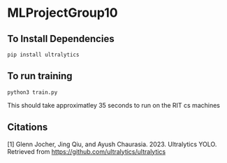 # MLProjectGroup10

## To Install Dependencies
```pip install ultralytics```

## To run training
```python3 train.py```

This should take approximatley 35 seconds to run on the RIT cs machines

## Citations

[1] Glenn Jocher, Jing Qiu, and Ayush Chaurasia. 2023. Ultralytics YOLO. Retrieved from https://github.com/ultralytics/ultralytics
